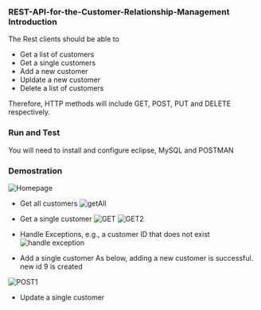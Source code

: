 ### REST-API-for-the-Customer-Relationship-Management Introduction

The Rest clients should be able to 

* Get a list of customers
* Get a single customers
* Add a new customer
* Upldate a new customer
* Delete a list of customers

Therefore, HTTP methods will include GET, POST, PUT and DELETE respectively.

### Run and Test

You will need to install and configure eclipse, MySQL and POSTMAN

### Demostration

![Homepage](https://user-images.githubusercontent.com/70967683/223885308-fd5a5174-ccc7-4564-9f00-19c7b8f26362.jpg)

* Get all customers
![getAll](https://user-images.githubusercontent.com/70967683/223885678-75b97869-5281-45cc-84ca-ce2e911b524d.jpg)

* Get a single customer
![GET](https://user-images.githubusercontent.com/70967683/223885410-f579ac45-a02e-46a7-9aaa-d62aaef5e5df.jpg)
![GET2](https://user-images.githubusercontent.com/70967683/223885413-e8263409-b546-483f-abcf-961c34d91127.jpg)

* Handle Exceptions, e.g., a customer ID that does not exist
![handle exception](https://user-images.githubusercontent.com/70967683/223888123-f8ada643-905d-484d-8cca-6b283c376980.jpg)

* Add a single customer 
  As below, adding a new customer is successful. new id 9 is created

![POST1](https://user-images.githubusercontent.com/70967683/223903758-7a226ca6-0df4-457d-9049-195e673b00a4.jpg)

* Update a single customer


